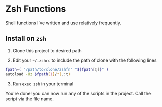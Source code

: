 # Zsh Functions

Shell functions I've written and use relatively frequently.

## Install on `zsh`

1. Clone this project to desired path

2. Edit your `~/.zshrc` to include the path of clone with the following lines

```sh
fpath=( "/path/to/clone/zshfn" "${fpath[@]}" )
autoload -Uz $fpath[1]/*(.:t)
```

3. Run `exec zsh` in your terminal

You're done! you can now run any of the scripts in the project. Call the script via the file name.
